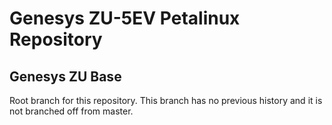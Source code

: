 # Genesys ZU-5EV Petalinux Repository

## Genesys ZU Base

Root branch for this repository. This branch has no previous history and it is not branched off from master.   
